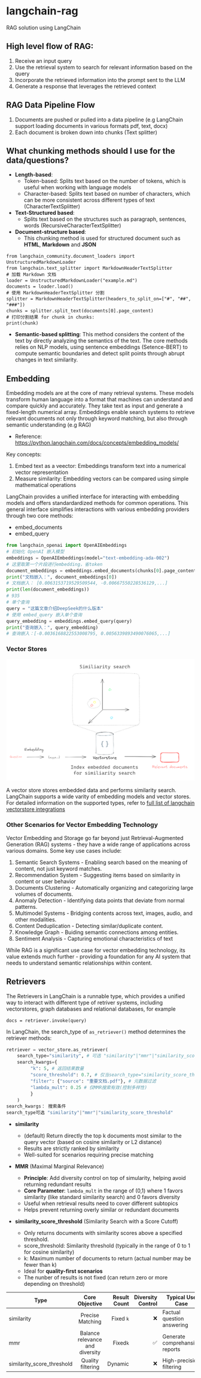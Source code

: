 # langchain-rag

RAG solution using LangChain

## High level flow of RAG:

1. Receive an input query
2. Use the retrieval system to search for relevant information based on the query
3. Incorporate the retrieved information into the prompt sent to the LLM
4. Generate a response that leverages the retrieved context

## RAG Data Pipeline Flow

1. Documents are pushed or pulled into a data pipeline (e.g LangChain support loading documents in various formats pdf, text, docx)
2. Each document is broken down into chunks (Text splitter)

## What chunking methods should I use for the data/questions?

- **Length-based**:
  - Token-based: Splits text based on the number of tokens, which is useful when working with language models
  - Character-based: Splits text based on number of characters, which can be more consistent across different types of text (CharacterTextSplitter)
- **Text-Structured based**:
  - Splits text based on the structures such as paragraph, sentences, words (RecursiveCharacterTextSplitter)
- **Document-structure based**:
  - This chunking method is used for structured document such as **HTML**, **Markdown** and **JSON**

```
from langchain_community.document_loaders import UnstructuredMarkdownLoader
from langchain.text_splitter import MarkdownHeaderTextSplitter
# 加载 Markdown 文档
loader = UnstructuredMarkdownLoader("example.md")
documents = loader.load()
# 使用 MarkdownHeaderTextSplitter 分割
splitter = MarkdownHeaderTextSplitter(headers_to_split_on=["#", "##", "###"])
chunks = splitter.split_text(documents[0].page_content)
# 打印分割结果 for chunk in chunks:
print(chunk)
```

- **Semantic-based splitting**: This method considers the content of the text by directly analyzing the semantics of the text. The core methods relies on NLP models, using sentence embeddings (Setence-BERT) to compute semantic boundaries and detect split points through abrupt changes in text similarity.

## Embedding

Embedding models are at the core of many retrieval systems. These models transform human language into a format that machines can understand and compare quickly and accurately. They take text as input and generate a fixed-length numerical array. Embeddings enable search systems to retrieve relevant documents not only through keyword matching, but also through semantic understanding (e.g RAG)

- Reference: https://python.langchain.com/docs/concepts/embedding_models/

Key concepts:

1. Embed text as a veector: Embeddings transform text into a numerical vector representation
2. Measure similarity: Embedding vectors can be compared using simple mathematical operations

LangChain provides a unified interface for interacting with embedding models and offers standardardized methods for common operations. This general interface simplifies interactions with various embedding providers through two core methods:

- embed_documents
- embed_query

```python
from langchain_openai import OpenAIEmbeddings
# 初始化 OpenAI 嵌入模型
embeddings = OpenAIEmbeddings(model="text-embedding-ada-002")
# 这里取第一个片段进行embedding，省token
document_embeddings = embeddings.embed_documents(chunks[0].page_content)
print("文档嵌入：", document_embeddings[0])
# 文档嵌入： [0.0063153719529509544, -0.00667550228536129,...]
print(len(document_embeddings))
# 935
# 单个查询
query = "这篇文章介绍DeepSeek的什么版本"
# 使用 embed_query 嵌入单个查询
query_embedding = embeddings.embed_query(query)
print("查询嵌入：", query_embedding)
# 查询嵌入：[-0.0036168822553008795, 0.0056339893490076065,...]
```

### Vector Stores

![alt text](resource\assets\image.png)

A vector store stores embedded data and performs similarity search. LangChain supports a wide varity of embedding models and vector stores. For detailed information on the supported types, refer to [full list of langchain vectorstore integrations](https://python.langchain.com/docs/integrations/vectorstores/)

### Other Scenarios for Vector Embedding Technology

Vector Embedding and Storage go far beyond just Retrieval-Augmented Generation (RAG) systems - they have a wide range of applications across various domains. Some key use cases include:

1. Semantic Search Systems - Enabling search based on the meaning of content, not just keyword matches.
2. Recommendation System - Suggesting items based on similarity in content or user behavior
3. Documents Clustering - Automatically organizing and categorizing large volumes of documents.
4. Anomaly Detection - Identifying data points that deviate from normal patterns.
5. Multimodel Systems - Bridging contents across text, images, audio, and other modalities.
6. Content Deduplication - Detecting similar/duplicate content.
7. Knowledge Graph - Buiding semantic connections among entities.
8. Sentiment Analysis - Capturing emotional characteristics of text

While RAG is a significant use case for vector embedding technology, its value extends much further - providing a foundation for any AI system that needs to understand semantic relationships within content.

## Retrievers

The Retrievers in LangChain is a runnable type, which provides a unified way to interact with different type of retriver systems, including vectorstores, graph databases and relational databases, for example

```
docs = retriever.invoke(query)
```

In LangChain, the search_type of `as_retriever()` method determines the retriever methods:

```python
retriever = vector_store.as_retriever(
    search_type="similarity", # 可选 "similarity"|"mmr"|"similarity_score_threshold"
    search_kwargs={
         "k": 5, # 返回结果数量
         "score_threshold": 0.7, # 仅当search_type="similarity_score_threshold"时有效
         "filter": {"source": "重要文档.pdf"}, # 元数据过滤
         "lambda_mult": 0.25 # 仅MMR搜索有效(控制多样性)
         }
    )
search_kwargs： 搜索条件
search_type可选 "similarity"|"mmr"|"similarity_score_threshold"
```

- **similarity**

  - (default) Return directly the top k documents most similar to the query vector (based on cosine similarity or L2 distance)
  - Results are strictly ranked by similarity
  - Well-suited for scenarios requiring precise matching

- **MMR** (Maximal Marginal Relevance)

  - **Principle**: Add diversity control on top of simularity, helping avoid returning redundant results
  - **Core Parameter**: `lambda_mult` in the range of (0,1) where 1 favors similarity (like standard similarity search) and 0 favors diversity
  - Useful when retrieval results need to cover different subtopics
  - Helps prevent returning overly similar or redundant documents

- **similarity_score_threshold** (Similarity Search with a Score Cutoff)
  - Only returns documents with similarity scores above a specified threshold.
  - score_threshold: Similarity threshold (typically in the range of 0 to 1 for cosine similarity)
  - k: Maximum number of documents to return (actual number may be fewer than k)
  - Ideal for **quality-first scenarios**
  - The nunber of results is not fixed (can return zero or more depending on threshold)

| Type                       |         Core Objective          | Result Count | Diversity Control | Typical Use Case               |
| -------------------------- | :-----------------------------: | -----------: | ----------------: | ------------------------------ |
| similarity                 |        Precise Matching         |    Fixed `k` |                ❌ | Factual question answering     |
| mmr                        | Balance relevance and diversity |     Fixed`k` |                ✅ | Generate comprehansive reports |
| similarity_score_threshold |        Quality filtering        |      Dynamic |                ❌ | High-precision filtering       |
